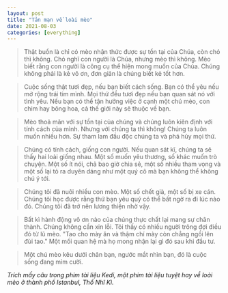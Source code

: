```yaml
---
layout: post
title: "Tản mạn về loài mèo"
date: 2021-08-03
categories: [everything]
---
```


> Thật buồn là chỉ có mèo nhận thức được sự tồn tại của Chúa, còn chó thì không. Chó nghĩ con người là Chúa, nhưng mèo thì không. Mèo biết rằng con người là công cụ thể hiện mong muốn của Chúa. Chúng không phải là kẻ vô ơn, đơn giản là chúng biết kẻ tốt hơn.   

> Cuộc sống thật tươi đẹp, nếu bạn biết cách sống. Bạn có thể yêu nếu mở rộng trái tim mình. Mọi thứ đều tươi đẹp nếu bạn quan sát nó với tình yêu. Nếu bạn có thể tận hưởng việc ở cạnh một chú mèo, con chim hay bông hoa, cả thế giới này sẽ thuộc về bạn.   

> Mèo thoả mãn với sự tồn tại của chúng và chúng luôn kiên định với tính cách của mình. Nhưng với chúng ta thì không! Chúng ta luôn muốn nhiều hơn. Sự tham lam đầu độc chúng ta và phá hủy mọi thứ.   

> Chúng có tính cách, giống con người. Nếu quan sát kĩ, chúng ta sẽ thấy hai loài giống nhau. Một số muốn yêu thương, số khác muốn trò chuyện. Một số ít nói, chả bao giờ chia sẻ, một số nhiều tham vọng và một số lại tỏ ra duyên dáng như một quý cô mà bạn không thể không chú ý tới.   

> Chúng tôi đã nuôi nhiều con mèo. Một số chết già, một số bị xe cán. Chúng tôi học được rằng thứ bạn yêu quý có thể bất ngờ ra đi lúc nào đó. Chúng tôi đã trở nên lương thiện nhờ vậy.   

> Bất kì hành động vô ơn nào của chúng thực chất lại mang sự chân thành. Chúng không cần xin lỗi. Tôi thấy có nhiều người trông đợi điều đó từ lũ mèo. "Tao cho mày ăn và thậm chí mày còn chẳng ngồi lên đùi tao." Một mối quan hệ mà họ mong nhận lại gì đó sau khi đầu tư.   

> Một chú mèo kêu dưới chân bạn, ngước mắt nhìn bạn, đó là cuộc sống đang mỉm cười.   


*Trích mấy câu trong phim tài liệu Kedi, một phim tài liệu tuyệt hay về loài mèo ở thành phố Istanbul, Thổ Nhĩ Kì.*